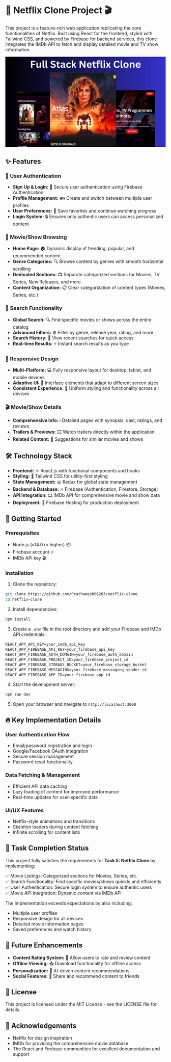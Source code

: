 # 🍿 Netflix Clone Project 🎬

This project is a feature-rich web application replicating the core functionalities of Netflix. Built using React for the frontend, styled with Tailwind CSS, and powered by Firebase for backend services, this clone integrates the IMDb API to fetch and display detailed movie and TV show information.

![Netflix Clone Screenshot](netflix.png)

## ✨ Features

### 👤 User Authentication
- **Sign Up & Login:** 🔐 Secure user authentication using Firebase Authentication
- **Profile Management:** 👪 Create and switch between multiple user profiles
- **User Preferences:** 💾 Save favorites and continue watching progress
- **Login System:** 🔒 Ensures only authentic users can access personalized content

### 🎥 Movie/Show Browsing
- **Home Page:** 🏠 Dynamic display of trending, popular, and recommended content
- **Genre Categories:** 🔍 Browse content by genres with smooth horizontal scrolling
- **Dedicated Sections:** 📺 Separate categorized sections for Movies, TV Series, New Releases, and more
- **Content Organization:** 📋 Clear categorization of content types (Movies, Series, etc.)

### 🔎 Search Functionality
- **Global Search:** 🔍 Find specific movies or shows across the entire catalog
- **Advanced Filters:** ⚙️ Filter by genre, release year, rating, and more
- **Search History:** 📜 View recent searches for quick access
- **Real-time Results:** ⚡ Instant search results as you type

### 📱 Responsive Design
- **Multi-Platform:** 💻 Fully responsive layout for desktop, tablet, and mobile devices
- **Adaptive UI:** 📱 Interface elements that adapt to different screen sizes
- **Consistent Experience:** 🎨 Uniform styling and functionality across all devices

### 🎬 Movie/Show Details
- **Comprehensive Info:** ℹ️ Detailed pages with synopsis, cast, ratings, and reviews
- **Trailers & Previews:** 🎞️ Watch trailers directly within the application
- **Related Content:** 🔄 Suggestions for similar movies and shows

## 🛠️ Technology Stack

- **Frontend:** ⚛️ React.js with functional components and hooks
- **Styling:** 🎨 Tailwind CSS for utility-first styling
- **State Management:** 📊 Redux for global state management
- **Backend & Database:** 🔥 Firebase (Authentication, Firestore, Storage)
- **API Integration:** 🎞️ IMDb API for comprehensive movie and show data
- **Deployment:** 🚀 Firebase Hosting for production deployment

## 🚀 Getting Started

### Prerequisites
- Node.js (v14.0 or higher) 📦
- Firebase account 🔥
- IMDb API key 🎬

### Installation

1. Clone the repository:
```bash
git clone https://github.com/Prathamesh06203/netflix-clone
cd netflix-clone
```

2. Install dependencies:
```bash
npm install
```

3. Create a `.env` file in the root directory and add your Firebase and IMDb API credentials:
```env
REACT_APP_API_KEY=your_imdb_api_key
REACT_APP_FIREBASE_API_KEY=your_firebase_api_key
REACT_APP_FIREBASE_AUTH_DOMAIN=your_firebase_auth_domain
REACT_APP_FIREBASE_PROJECT_ID=your_firebase_project_id
REACT_APP_FIREBASE_STORAGE_BUCKET=your_firebase_storage_bucket
REACT_APP_FIREBASE_MESSAGING=your_firebase_messaging_sender_id
REACT_APP_FIREBASE_APP_ID=your_firebase_app_id
```

4. Start the development server:
```bash
npm run dev
```

5. Open your browser and navigate to `http://localhost:3000`

## 🔥 Key Implementation Details

### User Authentication Flow
- Email/password registration and login
- Google/Facebook OAuth integration
- Secure session management
- Password reset functionality

### Data Fetching & Management
- Efficient API data caching
- Lazy loading of content for improved performance
- Real-time updates for user-specific data

### UI/UX Features
- Netflix-style animations and transitions
- Skeleton loaders during content fetching
- Infinite scrolling for content lists

## 🎯 Task Completion Status

This project fully satisfies the requirements for **Task 5: Netflix Clone** by implementing:

✅ Movie Listings: Categorized sections for Movies, Series, etc.  
✅ Search Functionality: Find specific movies/shows quickly and efficiently  
✅ User Authentication: Secure login system to ensure authentic users  
✅ Movie API Integration: Dynamic content via IMDb API  

The implementation exceeds expectations by also including:
- Multiple user profiles
- Responsive design for all devices
- Detailed movie information pages
- Saved preferences and watch history

## 📝 Future Enhancements

- **Content Rating System:** 🌟 Allow users to rate and review content
- **Offline Viewing:** 📥 Download functionality for offline access
- **Personalization:** 🧠 AI-driven content recommendations
- **Social Features:** 👥 Share and recommend content to friends

## 📜 License

This project is licensed under the MIT License - see the LICENSE file for details.

## 🙏 Acknowledgements

- Netflix for design inspiration
- IMDb for providing the comprehensive movie database
- The React and Firebase communities for excellent documentation and support

